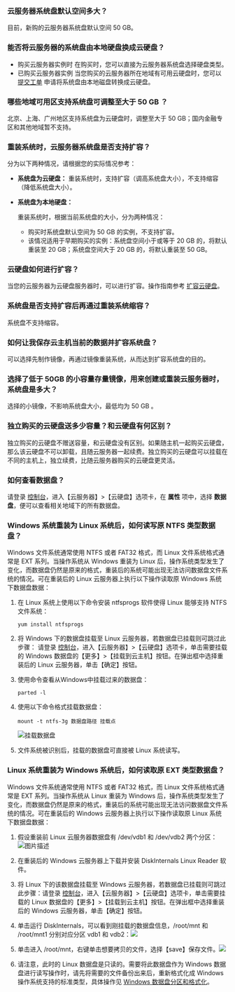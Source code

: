 ### 云服务器系统盘默认空间多大？

目前，新购的云服务器系统盘默认空间 50 GB。

### 能否将云服务器的系统盘由本地硬盘换成云硬盘？

- 购买云服务器实例时
在购买时，您可以直接为云服务器系统盘选择硬盘类型。
- 已购买云服务器实例
当您购买的云服务器所在地域有可用云硬盘时，您可以 [提交工单](https://console.cloud.tencent.com/workorder/category) 申请将系统盘由本地磁盘转换成云硬盘。


### 哪些地域可用区支持系统盘可调整至大于 50 GB ？

北京、上海、广州地区支持系统盘为云硬盘时，调整至大于 50 GB；国内金融专区和其他地域暂不支持。 

### 重装系统时，云服务器系统盘是否支持扩容？

分为以下两种情况，请根据您的实际情况参考：

- **系统盘为云硬盘：**
  重装系统时，支持扩容（调高系统盘大小），不支持缩容（降低系统盘大小）。

- **系统盘为本地硬盘：**

  重装系统时，根据当前系统盘的大小，分为两种情况：

  - 购买时系统盘默认空间为 50 GB 的实例，不支持扩容。
  - 该情况适用于早期购买的实例：系统盘空间小于或等于 20 GB 的，将默认重装至 20 GB；系统盘空间大于 20 GB 的，将默认重装至 50 GB。

### 云硬盘如何进行扩容？

当您的云服务器为云硬盘服务器时，可以进行扩容。操作指南参考 [扩容云硬盘](https://cloud.tencent.com/document/product/362/5747)。

### 系统盘是否支持扩容后再通过重装系统缩容？

系统盘不支持缩容。

### 如何让我保存云主机当前的数据并扩容系统盘？

可以选择先制作镜像，再通过镜像重装系统，从而达到扩容系统盘的目的。

### 选择了低于 50GB 的小容量存量镜像，用来创建或重装云服务器时，系统盘是多大？

选择的小镜像，不影响系统盘大小，最低均为 50 GB 。

### 独立购买的云硬盘送多少容量？和云硬盘有何区别？

独立购买的云硬盘不赠送容量，和云硬盘没有区别。如果随主机一起购买云硬盘，那么该云硬盘不可以卸载，且随云服务器一起续费。独立购买的云硬盘可以挂载在不同的主机上，独立续费，比随云服务器购买的云硬盘更灵活。

### 如何查看数据盘？

请登录 [控制台](https://console.cloud.tencent.com/cvm)，进入【云服务器】>【云硬盘】选项卡，在 **属性** 项中，选择 **数据盘**，便可以查看相关地域下的所有数据盘。

### Windows 系统重装为 Linux 系统后，如何读写原 NTFS 类型数据盘？

Windows 文件系统通常使用 NTFS 或者 FAT32 格式，而 Linux 文件系统格式通常是 EXT 系列。当操作系统从 Windows 重装为 Linux 后，操作系统类型发生了变化，而数据盘仍然是原来的格式，重装后的系统可能出现无法访问数据盘文件系统的情况。可在重装后的 Linux 云服务器上执行以下操作读取原 Windows 系统下数据盘数据：

1. 在 Linux 系统上使用以下命令安装 ntfsprogs 软件使得 Linux 能够支持 NTFS 文件系统：
   ```
   yum install ntfsprogs
   ```

2. 将 Windows 下的数据盘挂载至 Linux 云服务器，若数据盘已挂载则可跳过此步骤：
请登录 [控制台](https://console.cloud.tencent.com/cvm)，进入【云服务器】>【云硬盘】选项卡，单击需要挂载的 Windows 数据盘的【更多】>【挂载到云主机】按钮。在弹出框中选择重装后的 Linux 云服务器，单击【确定】按钮。

3. 使用命令查看从Windows中挂载过来的数据盘：
   ```
   parted -l
   ```

4. 使用以下命令格式挂载数据盘：
   ```
   mount -t ntfs-3g 数据盘路径 挂载点
   ```
   ![挂载数据盘](https://main.qcloudimg.com/raw/7f093da789d6d6e08b9e24365ea31208.png)

5. 文件系统被识别后，挂载的数据盘可直接被 Linux 系统读写。

### Linux 系统重装为 Windows 系统后，如何读取原 EXT 类型数据盘？

Windows 文件系统通常使用 NTFS 或者 FAT32 格式，而 Linux 文件系统格式通常是 EXT 系列。当操作系统从 Linux 重装为 Windows 后，操作系统类型发生了变化，而数据盘仍然是原来的格式，重装后的系统可能出现无法访问数据盘文件系统的情况。可在重装后的 Windows 云服务器上执行以下操作读取原 Linux 系统下数据盘数据：

1. 假设重装前 Linux 云服务器数据盘有 /dev/vdb1 和 /dev/vdb2 两个分区：![图片描述](https://main.qcloudimg.com/raw/f66b9494e966a0e85b4091be5af315e2.png)

2. 在重装后的 Windows 云服务器上下载并安装 DiskInternals Linux Reader 软件。
3. 将 Linux 下的该数据盘挂载至 Windows 云服务器，若数据盘已挂载则可跳过此步骤：请登录 [控制台](https://console.cloud.tencent.com/cvm)，进入【云服务器】>【云硬盘】选项卡，单击需要挂载的 Linux 数据盘的【更多】>【挂载到云主机】按钮。在弹出框中选择重装后的 Windows 云服务器，单击【确定】按钮。
4. 单击运行 DiskInternals，可以看到刚挂载的数据盘信息，/root/mnt 和 /root/mnt1 分别对应分区 vdb1 和 vdb2：![](https://main.qcloudimg.com/raw/b35757625119c8226a022042cf0fac3f.png)
5. 单击进入 /root/mnt，右键单击想要拷贝的文件，选择【save】保存文件。![](https://main.qcloudimg.com/raw/05b1cecf7206fec9052973f4ae7955a6.png)

6. 请注意，此时的 Linux 数据盘是只读的。需要将此数据盘作为 Windows 数据盘进行读写操作时，请先将需要的文件备份出来后，重新格式化成 Windows 操作系统支持的标准类型，具体操作见 [Windows 数据盘分区和格式化](https://cloud.tencent.com/document/product/213/2158)。
